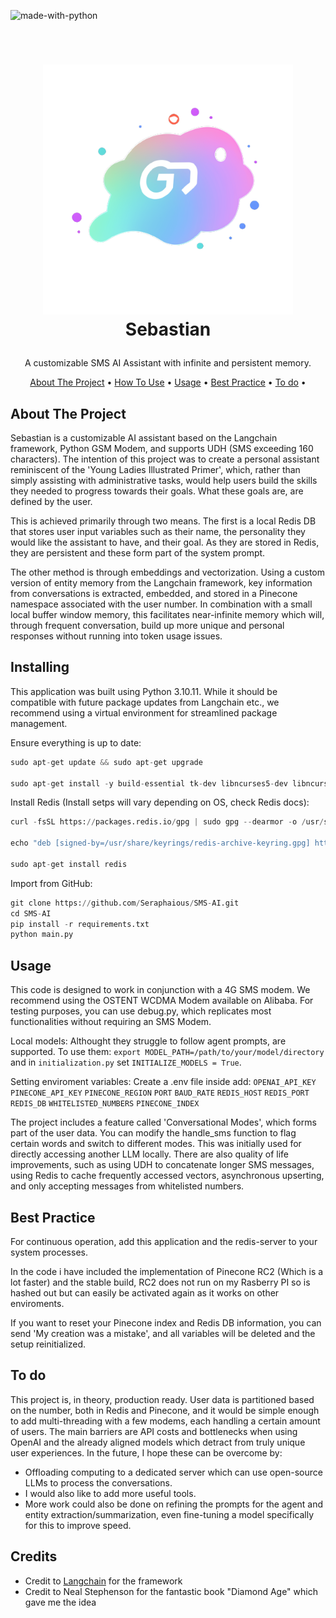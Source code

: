 ![made-with-python](https://img.shields.io/badge/Made%20with-Python3-brightgreen)

<!-- LOGO -->
<br />
<h1>
<p align="center">
  <img src="https://github.com/Seraphaious/SMS-AI/blob/main/logo.png?raw=true" alt="Logo" width="400" height="400">
  <br>Sebastian
</h1>
  <p align="center">
    A customizable SMS AI Assistant with infinite and persistent memory.
    <br />
    </p>
</p>
<p align="center">
  <a href="#about-the-project">About The Project</a> •
  <a href="#Installing">How To Use</a> •
  <a href="#Usage">Usage</a> •
  <a href="#best-practice">Best Practice</a> •
  <a href="#to-do">To do</a> •
</p>  

<p align="center">
  
</p>                                                                                                                             
                                                                                                                                                      
## About The Project
Sebastian is a customizable AI assistant based on the Langchain framework, Python GSM Modem, and supports UDH (SMS exceeding 160 characters). The intention of this project was to create a personal assistant reminiscent of the 'Young Ladies Illustrated Primer', which, rather than simply assisting with administrative tasks, would help users build the skills they needed to progress towards their goals. What these goals are, are defined by the user.

This is achieved primarily through two means. The first is a local Redis DB that stores user input variables such as their name, the personality they would like the assistant to have, and their goal. As they are stored in Redis, they are persistent and these form part of the system prompt. 

The other method is through embeddings and vectorization. Using a custom version of entity memory from the Langchain framework, key information from conversations is extracted, embedded, and stored in a Pinecone namespace associated with the user number. In combination with a small local buffer window memory, this facilitates near-infinite memory which will, through frequent conversation, build up more unique and personal responses without running into token usage issues.

## Installing
This application was built using Python 3.10.11. While it should be compatible with future package updates from Langchain etc., we recommend using a virtual environment for streamlined package management.

Ensure everything is up to date:
```py
sudo apt-get update && sudo apt-get upgrade

sudo apt-get install -y build-essential tk-dev libncurses5-dev libncursesw5-dev libreadline6-dev libdb5.3-dev libgdbm-dev libsqlite3-dev libssl-dev libbz2-dev libexpat1-dev liblzma-dev zlib1g-dev libffi-dev tar wget vim
```

Install Redis (Install setps will vary depending on OS, check Redis docs):
```py
curl -fsSL https://packages.redis.io/gpg | sudo gpg --dearmor -o /usr/share/keyrings/redis-archive-keyring.gpg

echo "deb [signed-by=/usr/share/keyrings/redis-archive-keyring.gpg] https://packages.redis.io/deb $(lsb_release -cs) main" | sudo tee /etc/apt/sources.list.d/redis.list

sudo apt-get install redis

```

Import from GitHub:
```py
git clone https://github.com/Seraphaious/SMS-AI.git
cd SMS-AI
pip install -r requirements.txt
python main.py
```



## Usage
This code is designed to work in conjunction with a 4G SMS modem. We recommend using the OSTENT WCDMA Modem available on Alibaba. For testing purposes, you can use debug.py, which replicates most functionalities without requiring an SMS Modem.

Local models: Althought they struggle to follow agent prompts, are supported. To use them: `export MODEL_PATH=/path/to/your/model/directory` and in `initialization.py` set `INITIALIZE_MODELS = True`. 

Setting enviroment variables: Create a .env file inside add:
`OPENAI_API_KEY`
`PINECONE_API_KEY`
`PINECONE_REGION`
`PORT`
`BAUD_RATE`
`REDIS_HOST`
`REDIS_PORT`
`REDIS_DB`
`WHITELISTED_NUMBERS`
`PINECONE_INDEX`

The project includes a feature called 'Conversational Modes', which forms part of the user data. You can modify the handle_sms function to flag certain words and switch to different modes. This was initially used for directly accessing another LLM locally. There are also quality of life improvements, such as using UDH to concatenate longer SMS messages, using Redis to cache frequently accessed vectors, asynchronous upserting, and only accepting messages from whitelisted numbers.

## Best Practice 
For continuous operation, add this application and the redis-server to your system processes. 

In the code i have included the implementation of Pinecone RC2 (Which is a lot faster) and the stable build, RC2 does not run on my Rasberry PI so is hashed out but can easily be activated again as it works on other enviroments. 

If you want to reset your Pinecone index and Redis DB information, you can send 'My creation was a mistake', and all variables will be deleted and the setup reinitialized.

## To do
This project is, in theory, production ready. User data is partitioned based on the number, both in Redis and Pinecone, and it would be simple enough to add multi-threading with a few modems, each handling a certain amount of users. The main barriers are API costs and bottlenecks when using OpenAI and the already aligned models which detract from truly unique user experiences. In the future, I hope these can be overcome by:
- Offloading computing to a dedicated server which can use open-source LLMs to process the conversations.
- I would also like to add more useful tools.
- More work could also be done on refining the prompts for the agent and entity extraction/summarization, even fine-tuning a model specifically for this to improve speed.

## Credits
- Credit to [Langchain](https://github.com/hwchase17/langchain) for the framework
- Credit to Neal Stephenson for the fantastic book "Diamond Age" which gave me the idea